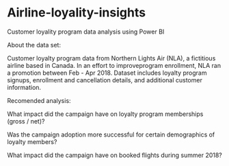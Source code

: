 # Airline-loyality-insights
Customer loyality program data analysis using Power BI

About the data set:

Customer loyalty program data from Northern Lights Air (NLA), a fictitious airline based in Canada. In an effort to improveprogram enrollment, NLA ran a promotion between Feb - Apr 2018. Dataset includes loyalty program signups, enrollment and cancellation details, and additional customer information.

Recomended analysis:

What impact did the campaign have on loyalty program memberships (gross / net)?

Was the campaign adoption more successful for certain demographics of loyalty members?

What impact did the campaign have on booked flights during summer 2018?
